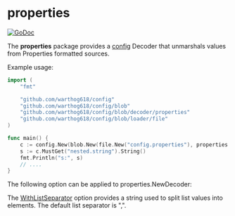 # properties

[![GoDoc](https://godoc.org/github.com/warthog618/config/blob/decoder/properties/sar?status.svg)](https://godoc.org/github.com/warthog618/config/blob/decoder/properties)

The **properties** package provides a [config](https://github.com/warthog618/config) Decoder that unmarshals values from Properties formatted sources.

Example usage:

```go
import (
    "fmt"

    "github.com/warthog618/config"
    "github.com/warthog618/config/blob"
    "github.com/warthog618/config/blob/decoder/properties"
    "github.com/warthog618/config/blob/loader/file"
)

func main() {
    c := config.New(blob.New(file.New("config.properties"), properties.NewDecoder()))
    s := c.MustGet("nested.string").String()
    fmt.Println("s:", s)
    // ....
}
```

The following option can be applied to properties.NewDecoder:

The
[WithListSeparator](https://godoc.org/github.com/warthog618/config/blob/decoder/properties#WithListSeparator)
option provides a string used to split list values into elements.  The default
list separator is ",".
